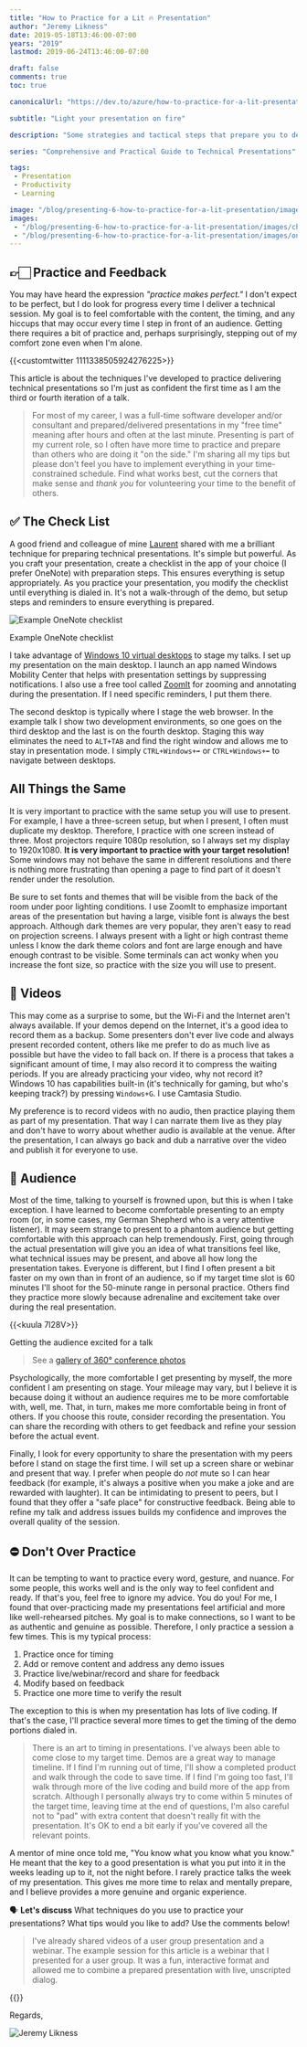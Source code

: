 ```yaml
---
title: "How to Practice for a Lit 🔥 Presentation"
author: "Jeremy Likness"
date: 2019-05-18T13:46:00-07:00
years: "2019"
lastmod: 2019-06-24T13:46:00-07:00

draft: false
comments: true
toc: true

canonicalUrl: "https://dev.to/azure/how-to-practice-for-a-lit-presentation-51n9"

subtitle: "Light your presentation on fire"

description: "Some strategies and tactical steps that prepare you to deliver your technical presentation."

series: "Comprehensive and Practical Guide to Technical Presentations"

tags:
 - Presentation 
 - Productivity
 - Learning

image: "/blog/presenting-6-how-to-practice-for-a-lit-presentation/images/cheering.jpg" 
images:
 - "/blog/presenting-6-how-to-practice-for-a-lit-presentation/images/cheering.jpg" 
 - "/blog/presenting-6-how-to-practice-for-a-lit-presentation/images/onenote.png" 
---
```


## 👉🏻 Practice and Feedback

You may have heard the expression *"practice makes perfect."* I don't expect to be perfect, but I do look for progress every time I deliver a technical session. My goal is to feel comfortable with the content, the timing, and any hiccups that may occur every time I step in front of an audience. Getting there requires a bit of practice and, perhaps surprisingly, stepping out of my comfort zone even when I'm alone.

{{<customtwitter 1111338505924276225>}}

This article is about the techniques I've developed to practice delivering technical presentations so I'm just as confident the first time as I am the third or fourth iteration of a talk.

> For most of my career, I was a full-time software developer and/or consultant and prepared/delivered presentations in my "free time" meaning after hours and often at the last minute. Presenting is part of my current role, so I often have more time to practice and prepare than others who are doing it "on the side." I'm sharing all my tips but please don't feel you have to implement everything in your time-constrained schedule. Find what works best, cut the corners that make sense and *thank you* for volunteering your time to the benefit of others.

## ✅ The Check List

A good friend and colleague of mine <i class="fab fa-twitter"></i> [Laurent](https://twitter.com/LBugnion) shared with me a brilliant technique for preparing technical presentations. It's simple but powerful. As you craft your presentation, create a checklist in the app of your choice (I prefer OneNote) with preparation steps. This ensures everything is setup appropriately. As you practice your presentation, you modify the checklist until everything is dialed in. It's not a walk-through of the demo, but setup steps and reminders to ensure everything is prepared.

![Example OneNote checklist](/blog/presenting-6-how-to-practice-for-a-lit-presentation/images/onenote.png)
<figcaption>Example OneNote checklist</figcaption>

I take advantage of [Windows 10 virtual desktops](https://blogs.windows.com/windowsexperience/2015/04/16/virtual-desktops-in-windows-10-the-power-of-windowsmultiplied?utm_source=jeliknes&utm_medium=blog&utm_campaign=link&WT.mc_id=link-blog-jeliknes) to stage my talks. I set up my presentation on the main desktop. I launch an app named Windows Mobility Center that helps with presentation settings by suppressing notifications. I also use a free tool called [ZoomIt](https://docs.microsoft.com/en-us/sysinternals/downloads/zoomit?utm_source=jeliknes&utm_medium=blog&utm_campaign=link&WT.mc_id=link-blog-jeliknes) for zooming and annotating during the presentation. If I need specific reminders, I put them there.

The second desktop is typically where I stage the web browser. In the example talk I show two development environments, so one goes on the third desktop and the last is on the fourth desktop. Staging this way eliminates the need to `ALT+TAB` and find the right window and allows me to stay in presentation mode. I simply `CTRL+Windows+➡` or `CTRL+Windows+⬅` to navigate between desktops.

## All Things the Same

It is very important to practice with the same setup you will use to present. For example, I have a three-screen setup, but when I present, I often must duplicate my desktop. Therefore, I practice with one screen instead of three. Most projectors require 1080p resolution, so I always set my display to 1920x1080. **It is very important to practice with your target resolution!** Some windows may not behave the same in different resolutions and there is nothing more frustrating than opening a page to find part of it doesn't render under the resolution. 

Be sure to set fonts and themes that will be visible from the back of the room under poor lighting conditions. I use ZoomIt to emphasize important areas of the presentation but having a large, visible font is always the best approach. Although dark themes are very popular, they aren't easy to read on projection screens. I always present with a light or high contrast theme unless I know the dark theme colors and font are large enough and have enough contrast to be visible. Some terminals can act wonky when you increase the font size, so practice with the size you will use to present.

## 🎦 Videos

This may come as a surprise to some, but the Wi-Fi and the Internet aren't always available. If your demos depend on the Internet, it's a good idea to record them as a backup. Some presenters don't ever live code and always present recorded content, others like me prefer to do as much live as possible but have the video to fall back on. If there is a process that takes a significant amount of time, I may also record it to compress the waiting periods. If you are already practicing your video, why not record it? Windows 10 has capabilities built-in (it's technically for gaming, but who's keeping track?) by pressing `Windows+G`. I use Camtasia Studio. 

My preference is to record videos with no audio, then practice playing them as part of my presentation. That way I can narrate them live as they play and don't have to worry about whether audio is available at the venue. After the presentation, I can always go back and dub a narrative over the video and publish it for everyone to use.

## 👥 Audience

Most of the time, talking to yourself is frowned upon, but this is when I take exception. I have learned to become comfortable presenting to an empty room (or, in some cases, my German Shepherd who is a very attentive listener). It may seem strange to present to a phantom audience but getting comfortable with this approach can help tremendously. First, going through the actual presentation will give you an idea of what transitions feel like, what technical issues may be present, and above all how long the presentation takes. Everyone is different, but I find I often present a bit faster on my own than in front of an audience, so if my target time slot is 60 minutes I'll shoot for the 50-minute range in personal practice. Others find they practice more slowly because adrenaline and excitement take over during the real presentation.

{{<kuula 7l28V>}}
<figcaption>Getting the audience excited for a talk</figcaption>

> See a [gallery of 360° conference photos](https://kuula.co/explore/collection/7fy4R)

Psychologically, the more comfortable I get presenting by myself, the more confident I am presenting on stage. Your mileage may vary, but I believe it is because doing it without an audience requires me to be more comfortable with, well, me. That, in turn, makes me more comfortable being in front of others. If you choose this route, consider recording the presentation. You can share the recording with others to get feedback and refine your session before the actual event.

Finally, I look for every opportunity to share the presentation with my peers before I stand on stage the first time. I will set up a screen share or webinar and present that way. I prefer when people do *not* mute so I can hear feedback (for example, it's always a positive when you make a joke and are rewarded with laughter). It can be intimidating to present to peers, but I found that they offer a "safe place" for constructive feedback. Being able to refine my talk and address issues builds my confidence and improves the overall quality of the session.

## ⛔ Don't Over Practice

It can be tempting to want to practice every word, gesture, and nuance. For some people, this works well and is the only way to feel confident and ready. If that's you, feel free to ignore my advice. You do you! For me, I found that over-practicing made my presentations feel artificial and more like well-rehearsed pitches. My goal is to make connections, so I want to be as authentic and genuine as possible. Therefore, I only practice a session a few times. This is my typical process:

1. Practice once for timing
2. Add or remove content and address any demo issues
3. Practice live/webinar/record and share for feedback
4. Modify based on feedback
5. Practice one more time to verify the result

The exception to this is when my presentation has lots of live coding. If that's the case, I'll practice several more times to get the timing of the demo portions dialed in.

> There is an art to timing in presentations. I've always been able to come close to my target time. Demos are a great way to manage timeline. If I find I'm running out of time, I'll show a completed product and walk through the code to save time. If I find I'm going too fast, I'll walk through more of the live coding and build more of the app from scratch. Although I personally always try to come within 5 minutes of the target time, leaving time at the end of questions, I'm also careful not to "pad" with extra content that doesn't really fit with the presentation. It's OK to end a bit early if you've covered all the relevant points.

A mentor of mine once told me, "You know what you know what you know." He meant that the key to a good presentation is what you put into it in the weeks leading up to it, not the night before. I rarely practice talks the week of my presentation. This gives me more time to relax and mentally prepare, and I believe provides a more genuine and organic experience. 

🗣 **Let's discuss** What techniques do you use to practice your presentations? What tips would you like to add? Use the comments below!

> I've already shared videos of a user group presentation and a webinar. The example session for this article is a webinar that I presented for a user group. It was a fun, interactive format and allowed me to combine a prepared presentation with live, unscripted dialog.

{{<youtube xrzpYMstTvc>}}

Regards,

![Jeremy Likness](/images/jeremylikness.gif)
